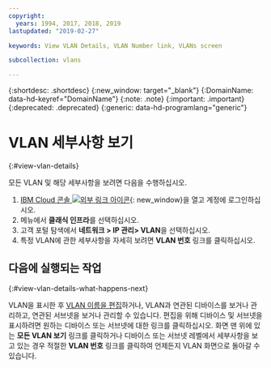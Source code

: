 ```yaml
---
copyright:
  years: 1994, 2017, 2018, 2019
lastupdated: "2019-02-27"

keywords: View VLAN Details, VLAN Number link, VLANs screen

subcollection: vlans

---
```


{:shortdesc: .shortdesc}
{:new_window: target="_blank"}
{:DomainName: data-hd-keyref="DomainName"}
{:note: .note}
{:important: .important}
{:deprecated: .deprecated}
{:generic: data-hd-programlang="generic"}

# VLAN 세부사항 보기
{:#view-vlan-details}

모든 VLAN 및 해당 세부사항을 보려면 다음을 수행하십시오.

1. [IBM Cloud 콘솔 ![외부 링크 아이콘](../../icons/launch-glyph.svg "외부 링크 아이콘")](https://{DomainName}/){: new_window}을 열고 계정에 로그인하십시오.
2. 메뉴에서 **클래식 인프라**를 선택하십시오.
3. 고객 포털 탐색에서 **네트워크 > IP 관리> VLAN**을 선택하십시오.
4. 특정 VLAN에 관한 세부사항을 자세히 보려면 **VLAN 번호** 링크를 클릭하십시오.

## 다음에 실행되는 작업
{:#view-vlan-details-what-happens-next}

VLAN을 표시한 후 [VLAN 이름을 편집](/docs/infrastructure/vlans?topic=vlans-edit-vlan-name)하거나, VLAN과 연관된 디바이스를 보거나 관리하고, 연관된 서브넷을 보거나 관리할 수 있습니다. 편집을 위해 디바이스 및 서브넷을 표시하려면 원하는 디바이스 또는 서브넷에 대한 링크를 클릭하십시오. 화면 맨 위에 있는 **모든 VLAN 보기** 링크를 클릭하거나 디바이스 또는 서브넷 레벨에서 세부사항을 보고 있는 경우 적절한 **VLAN 번호** 링크를 클릭하여 언제든지 VLAN 화면으로 돌아갈 수 있습니다.
